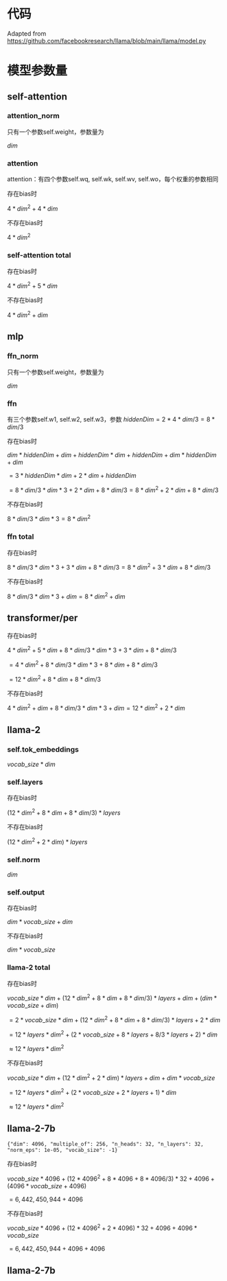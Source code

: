 # 代码
Adapted from https://github.com/facebookresearch/llama/blob/main/llama/model.py

# 模型参数量
## self-attention
### attention_norm
只有一个参数self.weight，参数量为 

$dim$
### attention
attention：有四个参数self.wq, self.wk, self.wv, self.wo，每个权重的参数相同

存在bias时  

$`4*dim^2+4*dim`$  

不存在bias时 

$`4*dim^2`$ 

### self-attention total
存在bias时 

$`4*dim^2+5*dim`$ 

不存在bias时 

$`4*dim^2+dim`$
## mlp
### ffn_norm
只有一个参数self.weight，参数量为

 $dim$
### ffn
有三个参数self.w1, self.w2, self.w3，参数 $`hiddenDim=2*4*dim/3=8*dim/3`$ 

存在bias时 

$`dim * hiddenDim + dim + hiddenDim * dim + hiddenDim + dim * hiddenDim + dim`$

$` = 3*hiddenDim*dim + 2*dim + hiddenDim`$

$` = 8*dim/3 * dim *3+ 2*dim + 8*dim/3 = 8*dim^2 + 2*dim + 8*dim/3`$

不存在bias时 

$` 8*dim/3 * dim * 3 = 8*dim^2`$

### ffn total
存在bias时 

$`8*dim/3 * dim * 3 + 3*dim + 8*dim/3 = 8*dim^2 + 3*dim + 8*dim/3`$

不存在bias时 

$` 8*dim/3 * dim * 3 + dim = 8*dim^2 + dim `$

## transformer/per
存在bias时 

$`4*dim^2+5*dim + 8*dim/3 * dim * 3 + 3*dim + 8*dim/3`$

$`= 4*dim^2+8*dim/3*dim*3+8*dim + 8*dim/3`$ 

$`= 12*dim^2 +8*dim + 8*dim/3`$

不存在bias时 

$` 4*dim^2+dim + 8*dim/3 * dim * 3 + dim = 12*dim^2+2*dim `$

## llama-2
### self.tok_embeddings

$`vocab\_size*dim`$

### self.layers
存在bias时

$`(12*dim^2 +8*dim + 8*dim/3) * layers`$

不存在bias时 

$`(12*dim^2+2*dim) * layers`$

### self.norm

$dim$

### self.output
存在bias时

$`dim*vocab\_size + dim`$

不存在bias时 

$`dim*vocab\_size`$

### llama-2 total

存在bias时

$`vocab\_size*dim + (12*dim^2 +8*dim + 8*dim/3) * layers + dim+(dim*vocab\_size + dim)`$

$`=2*vocab\_size*dim + (12*dim^2 +8*dim + 8*dim/3) * layers + 2*dim`$

$`=12*layers*dim^2 + (2*vocab\_size+8*layers+8/3*layers+2)*dim`$

$`\approx 12*layers*dim^2`$

不存在bias时 

$`vocab\_size*dim + (12*dim^2+2*dim) * layers + dim+dim*vocab\_size`$

$`=12*layers*dim^2+(2*vocab\_size+2*layers+1)*dim`$

$`\approx 12*layers*dim^2`$

## llama-2-7b
```
{"dim": 4096, "multiple_of": 256, "n_heads": 32, "n_layers": 32, "norm_eps": 1e-05, "vocab_size": -1}
```
存在bias时

$`vocab\_size*4096 + (12*4096^2 +8*4096 + 8*4096/3) * 32 + 4096+(4096*vocab\_size + 4096)`$

$`=6,442,450,944+4096`$

不存在bias时 

$`vocab\_size*4096 + (12*4096^2+2*4096) * 32 + 4096+4096*vocab\_size`$

$`=6,442,450,944+4096+4096`$

## llama-2-7b